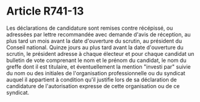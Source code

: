 # Article R741-13

Les déclarations de candidature sont remises contre récépissé, ou adressées par lettre recommandée avec demande d'avis de réception, au plus tard un mois avant la date d'ouverture du scrutin, au président du Conseil national.   Quinze jours au plus tard avant la date d'ouverture du scrutin, le président adresse à chaque électeur et pour chaque candidat un bulletin de vote comprenant le nom et le prénom du candidat, le nom du greffe dont il est titulaire, et éventuellement la mention "investi par" suivie du nom ou des initiales de l'organisation professionnelle ou du syndicat auquel il appartient à condition qu'il justifie lors de sa déclaration de candidature de l'autorisation expresse de cette organisation ou de ce syndicat.